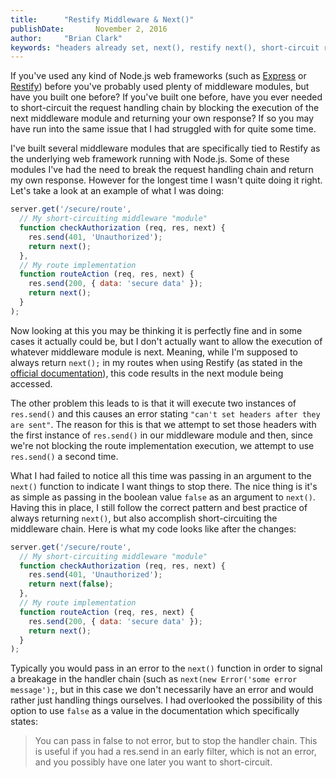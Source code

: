 ```yaml
---
title:      "Restify Middleware & Next()"
publishDate:       November 2, 2016
author:     "Brian Clark"
keywords: "headers already set, next(), restify next(), short-circuit request, node restify"
---
```


If you've used any kind of Node.js web frameworks (such as [Express](http://expressjs.com/) or [Restify](http://restify.com/)) before you've probably used plenty of middleware modules, but have you built one before? If you've built one before, have you ever needed to short-circuit the request handling chain by blocking the execution of the next middleware module and returning your own response? If so you may have run into the same issue that I had struggled with for quite some time.

I've built several middleware modules that are specifically tied to Restify as the underlying web framework running with Node.js. Some of these modules I've had the need to break the request handling chain and return my own response. However for the longest time I wasn't quite doing it right. Let's take a look at an example of what I was doing:

```javascript
server.get('/secure/route',
  // My short-circuiting middleware "module"
  function checkAuthorization (req, res, next) {
    res.send(401, 'Unauthorized');
    return next();
  },
  // My route implementation
  function routeAction (req, res, next) {
    res.send(200, { data: 'secure data' });
    return next();
  }
);
```

Now looking at this you may be thinking it is perfectly fine and in some cases it actually could be, but I don't actually want to allow the execution of whatever middleware module is next. Meaning, while I'm supposed to always return `next();` in my routes when using Restify (as stated in the [official documentation](http://restify.com/#routing)), this code results in the next module being accessed.

The other problem this leads to is that it will execute two instances of `res.send()` and this causes an error stating `"can't set headers after they are sent"`. The reason for this is that we attempt to set those headers with the first instance of `res.send()` in our middleware module and then, since we're not blocking the route implementation execution, we attempt to use `res.send()` a second time.

What I had failed to notice all this time was passing in an argument to the `next()` function to indicate I want things to stop there. The nice thing is it's as simple as passing in the boolean value `false` as an argument to `next()`. Having this in place, I still follow the correct pattern and best practice of always returning `next()`, but also accomplish short-circuiting the middleware chain. Here is what my code looks like after the changes:

```javascript
server.get('/secure/route',
  // My short-circuiting middleware "module"
  function checkAuthorization (req, res, next) {
    res.send(401, 'Unauthorized');
    return next(false);
  },
  // My route implementation
  function routeAction (req, res, next) {
    res.send(200, { data: 'secure data' });
    return next();
  }
);
```

Typically you would pass in an error to the `next()` function in order to signal a breakage in the handler chain (such as `next(new Error('some error message');`, but in this case we don't necessarily have an error and would rather just handling things ourselves. I had overlooked the possibility of this option to use `false` as a value in the documentation which specifically states:
<blockquote>
You can pass in  false to not error, but to stop the handler chain. This is useful if you had a res.send in an early filter, which is not an error, and you possibly have one later you want to short-circuit.
</blockquote>

